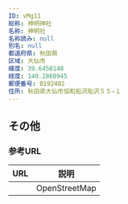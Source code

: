 ```yaml
---
ID: vMg11
総称: 神明神社
名称: 神明社
名称読み: null
別名: null
都道府県: 秋田県
区域: 大仙市
緯度: 39.6450148
経度: 140.2860945
郵便番号: 0192402
住所: 秋田県大仙市協和船沢船沢５５−１
---
```


## その他

### 参考URL

| URL | 説明          |
| --- | ------------- |
|     | OpenStreetMap |
